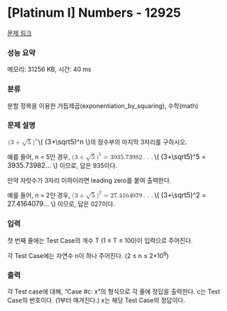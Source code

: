 # [Platinum I] Numbers - 12925 

[문제 링크](https://www.acmicpc.net/problem/12925) 

### 성능 요약

메모리: 31256 KB, 시간: 40 ms

### 분류

분할 정복을 이용한 거듭제곱(exponentiation_by_squaring), 수학(math)

### 문제 설명

<p><mjx-container class="MathJax" jax="CHTML" style="font-size: 109%; position: relative;"> <mjx-math class="MJX-TEX" aria-hidden="true"><mjx-mo class="mjx-n"><mjx-c class="mjx-c28"></mjx-c></mjx-mo><mjx-mn class="mjx-n"><mjx-c class="mjx-c33"></mjx-c></mjx-mn><mjx-mo class="mjx-n" space="3"><mjx-c class="mjx-c2B"></mjx-c></mjx-mo><mjx-msqrt space="3"><mjx-sqrt><mjx-surd><mjx-mo class="mjx-n"><mjx-c class="mjx-c221A"></mjx-c></mjx-mo></mjx-surd><mjx-box style="padding-top: 0.163em;"><mjx-mn class="mjx-n"><mjx-c class="mjx-c35"></mjx-c></mjx-mn></mjx-box></mjx-sqrt></mjx-msqrt><mjx-msup><mjx-mo class="mjx-n"><mjx-c class="mjx-c29"></mjx-c></mjx-mo><mjx-script style="vertical-align: 0.363em;"><mjx-mi class="mjx-i" size="s"><mjx-c class="mjx-c1D45B TEX-I"></mjx-c></mjx-mi></mjx-script></mjx-msup></mjx-math><mjx-assistive-mml unselectable="on" display="inline"><math xmlns="http://www.w3.org/1998/Math/MathML"><mo stretchy="false">(</mo><mn>3</mn><mo>+</mo><msqrt><mn>5</mn></msqrt><msup><mo stretchy="false">)</mo><mi>n</mi></msup></math></mjx-assistive-mml><span aria-hidden="true" class="no-mathjax mjx-copytext">\( (3+\sqrt5)^n \)</span></mjx-container>의 정수부의 마지막 3자리를 구하시오.</p>

<p>예를 들어, n = 5인 경우, <mjx-container class="MathJax" jax="CHTML" style="font-size: 109%; position: relative;"><mjx-math class="MJX-TEX" aria-hidden="true"><mjx-mo class="mjx-n"><mjx-c class="mjx-c28"></mjx-c></mjx-mo><mjx-mn class="mjx-n"><mjx-c class="mjx-c33"></mjx-c></mjx-mn><mjx-mo class="mjx-n" space="3"><mjx-c class="mjx-c2B"></mjx-c></mjx-mo><mjx-msqrt space="3"><mjx-sqrt><mjx-surd><mjx-mo class="mjx-n"><mjx-c class="mjx-c221A"></mjx-c></mjx-mo></mjx-surd><mjx-box style="padding-top: 0.163em;"><mjx-mn class="mjx-n"><mjx-c class="mjx-c35"></mjx-c></mjx-mn></mjx-box></mjx-sqrt></mjx-msqrt><mjx-msup><mjx-mo class="mjx-n"><mjx-c class="mjx-c29"></mjx-c></mjx-mo><mjx-script style="vertical-align: 0.363em;"><mjx-mn class="mjx-n" size="s"><mjx-c class="mjx-c35"></mjx-c></mjx-mn></mjx-script></mjx-msup><mjx-mo class="mjx-n" space="4"><mjx-c class="mjx-c3D"></mjx-c></mjx-mo><mjx-mn class="mjx-n" space="4"><mjx-c class="mjx-c33"></mjx-c><mjx-c class="mjx-c39"></mjx-c><mjx-c class="mjx-c33"></mjx-c><mjx-c class="mjx-c35"></mjx-c><mjx-c class="mjx-c2E"></mjx-c><mjx-c class="mjx-c37"></mjx-c><mjx-c class="mjx-c33"></mjx-c><mjx-c class="mjx-c39"></mjx-c><mjx-c class="mjx-c38"></mjx-c><mjx-c class="mjx-c32"></mjx-c></mjx-mn><mjx-mo class="mjx-n"><mjx-c class="mjx-c2E"></mjx-c></mjx-mo><mjx-mo class="mjx-n" space="2"><mjx-c class="mjx-c2E"></mjx-c></mjx-mo><mjx-mo class="mjx-n" space="2"><mjx-c class="mjx-c2E"></mjx-c></mjx-mo></mjx-math><mjx-assistive-mml unselectable="on" display="inline"><math xmlns="http://www.w3.org/1998/Math/MathML"><mo stretchy="false">(</mo><mn>3</mn><mo>+</mo><msqrt><mn>5</mn></msqrt><msup><mo stretchy="false">)</mo><mn>5</mn></msup><mo>=</mo><mn>3935.73982</mn><mo>.</mo><mo>.</mo><mo>.</mo></math></mjx-assistive-mml><span aria-hidden="true" class="no-mathjax mjx-copytext">\( (3+\sqrt5)^5 = 3935.73982... \)</span></mjx-container> 이므로, 답은 935이다.</p>

<p>만약 자릿수가 3자리 이하이라면 leading zero를 붙여 출력한다.</p>

<p>예를 들어, n = 2인 경우, <mjx-container class="MathJax" jax="CHTML" style="font-size: 109%; position: relative;"><mjx-math class="MJX-TEX" aria-hidden="true"><mjx-mo class="mjx-n"><mjx-c class="mjx-c28"></mjx-c></mjx-mo><mjx-mn class="mjx-n"><mjx-c class="mjx-c33"></mjx-c></mjx-mn><mjx-mo class="mjx-n" space="3"><mjx-c class="mjx-c2B"></mjx-c></mjx-mo><mjx-msqrt space="3"><mjx-sqrt><mjx-surd><mjx-mo class="mjx-n"><mjx-c class="mjx-c221A"></mjx-c></mjx-mo></mjx-surd><mjx-box style="padding-top: 0.163em;"><mjx-mn class="mjx-n"><mjx-c class="mjx-c35"></mjx-c></mjx-mn></mjx-box></mjx-sqrt></mjx-msqrt><mjx-msup><mjx-mo class="mjx-n"><mjx-c class="mjx-c29"></mjx-c></mjx-mo><mjx-script style="vertical-align: 0.363em;"><mjx-mn class="mjx-n" size="s"><mjx-c class="mjx-c32"></mjx-c></mjx-mn></mjx-script></mjx-msup><mjx-mo class="mjx-n" space="4"><mjx-c class="mjx-c3D"></mjx-c></mjx-mo><mjx-mn class="mjx-n" space="4"><mjx-c class="mjx-c32"></mjx-c><mjx-c class="mjx-c37"></mjx-c><mjx-c class="mjx-c2E"></mjx-c><mjx-c class="mjx-c34"></mjx-c><mjx-c class="mjx-c31"></mjx-c><mjx-c class="mjx-c36"></mjx-c><mjx-c class="mjx-c34"></mjx-c><mjx-c class="mjx-c30"></mjx-c><mjx-c class="mjx-c37"></mjx-c><mjx-c class="mjx-c39"></mjx-c></mjx-mn><mjx-mo class="mjx-n"><mjx-c class="mjx-c2E"></mjx-c></mjx-mo><mjx-mo class="mjx-n" space="2"><mjx-c class="mjx-c2E"></mjx-c></mjx-mo><mjx-mo class="mjx-n" space="2"><mjx-c class="mjx-c2E"></mjx-c></mjx-mo></mjx-math><mjx-assistive-mml unselectable="on" display="inline"><math xmlns="http://www.w3.org/1998/Math/MathML"><mo stretchy="false">(</mo><mn>3</mn><mo>+</mo><msqrt><mn>5</mn></msqrt><msup><mo stretchy="false">)</mo><mn>2</mn></msup><mo>=</mo><mn>27.4164079</mn><mo>.</mo><mo>.</mo><mo>.</mo></math></mjx-assistive-mml><span aria-hidden="true" class="no-mathjax mjx-copytext">\( (3+\sqrt5)^2 = 27.4164079... \)</span></mjx-container> 이므로, 답은 027이다.</p>

### 입력 

 <p>첫 번째 줄에는 Test Case의 개수 T (1 ≤ T ≤ 100)이 입력으로 주어진다.</p>

<p>각 Test Case에는 자연수 n이 하나 주어진다. (2 ≤ n ≤ 2×10<sup>9</sup>)</p>

### 출력 

 <p>각 Test case에 대해, “Case #c: x”의 형식으로 각 줄에 정답을 출력한다. c는 Test Case의 번호이다. (1부터 매겨진다.) x는 해당 Test Case의 정답이다.</p>

